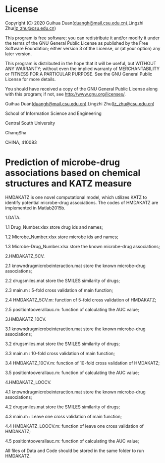 License
=========

Copyright (C) 2020 Guihua Duan(duangh@mail.csu.edu.cn),Lingzhi Zhu(lz_zhu@csu.edu.cn)

This program is free software; you can redistribute it and/or modify it under the terms of the GNU General Public License as published by the Free Software Foundation; either version 3 of the License, or (at your option) any later version.

This program is distributed in the hope that it will be useful, but WITHOUT ANY WARRANTY; without even the implied warranty of MERCHANTABILITY or FITNESS FOR A PARTICULAR PURPOSE.  See the GNU General Public License for more details.

You should have received a copy of the GNU General Public License along with this program; if not, see <http://www.gnu.org/licenses/>.

Guihua Duan(duangh@mail.csu.edu.cn),Lingzhi Zhu(lz_zhu@csu.edu.cn)

School of Information Science and Engineering

Central South University

ChangSha

CHINA, 410083

Prediction of microbe-drug associations based on chemical structures and KATZ measure
=================
HMDAKATZ is one novel computational model, which utilizes KATZ to identify potential microbe-drug associations. The codes of HMDAKATZ are implemented in Matlab2015b.

1.DATA.

1.1 Drug_Number.xlsx store drug ids and names;

1.2 Microbe_Number.xlsx store microbe ids and names;

1.3 Microbe-Drug_Number.xlsx store the known microbe-drug associations;


2.HMDAKATZ_5CV.

2.1 knowndrugmicrobeinteraction.mat store the known microbe-drug associations;

2.2 drugsmiles.mat store the SMILES similarity of drugs;

2.3 main.m : 5-fold cross validation of main function;

2.4 HMDAKATZ_5CV.m: function of 5-fold cross validation of HMDAKATZ; 

2.5 positiontooverallauc.m: function of calculating the AUC value; 

3.HMDAKATZ_10CV.

3.1 knowndrugmicrobeinteraction.mat store the known microbe-drug associations;

3.2 drugsmiles.mat store the SMILES similarity of drugs;

3.3 main.m : 10-fold cross validation of main function;

3.4 HMDAKATZ_10CV.m: function of 10-fold cross validation of HMDAKATZ; 

3.5 positiontooverallauc.m: function of calculating the AUC value; 

4.HMDAKATZ_LOOCV.

4.1 knowndrugmicrobeinteraction.mat store the known microbe-drug associations;

4.2 drugsmiles.mat store the SMILES similarity of drugs;

4.3 main.m : Leave one cross validation of main function;

4.4 HMDAKATZ_LOOCV.m: function of leave one cross validation of HMDAKATZ; 

4.5 positiontooverallauc.m: function of calculating the AUC value; 

All files of Data and Code should be stored in the same folder to run HMDAKATZ.
